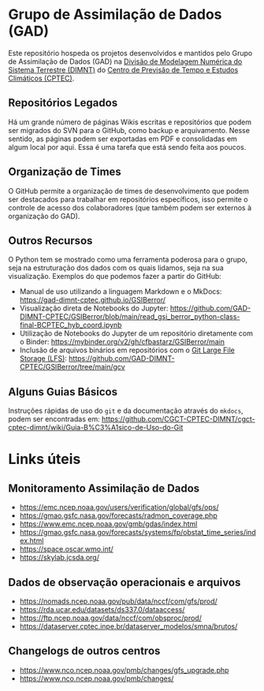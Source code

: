 # Grupo de Assimilação de Dados (GAD)

Este repositório hospeda os projetos desenvolvidos e mantidos pelo Grupo de Assimilação de Dados (GAD) na [Divisão de Modelagem Numérica do Sistema Terrestre (DIMNT)](https://www3.cptec.inpe.br/dimnt/) do [Centro de Previsão de Tempo e Estudos Climáticos (CPTEC)](https://www.cptec.inpe.br/).

## Repositórios Legados

Há um grande número de páginas Wikis escritas e repositórios que podem ser migrados do SVN para o GitHub, como backup e arquivamento. Nesse sentido, as páginas podem ser exportadas em PDF e consolidadas em algum local por aqui. Essa é uma tarefa que está sendo feita aos poucos.

## Organização de Times

O GitHub permite a organização de times de desenvolvimento que podem ser destacados para trabalhar em repositórios específicos, isso permite o controle de acesso dos colaboradores (que também podem ser externos à organização do GAD).

## Outros Recursos

O Python tem se mostrado como uma ferramenta poderosa para o grupo, seja na estruturação dos dados com os quais lidamos, seja na sua visualização. Exemplos do que podemos fazer a partir do GitHub:

* Manual de uso utilizando a linguagem Markdown e o MkDocs: https://gad-dimnt-cptec.github.io/GSIBerror/
* Visualização direta de Notebooks do Jupyter: https://github.com/GAD-DIMNT-CPTEC/GSIBerror/blob/main/read_gsi_berror_python-class-final-BCPTEC_hyb_coord.ipynb
* Utilização de Notebooks do Jupyter de um repositório diretamente com o Binder: https://mybinder.org/v2/gh/cfbastarz/GSIBerror/main
* Inclusão de arquivos binários em repositórios com o [Git Large File Storage (LFS)](https://git-lfs.github.com/): https://github.com/GAD-DIMNT-CPTEC/GSIBerror/tree/main/gcv

## Alguns Guias Básicos

Instruções rápidas de uso do `git` e da documentação através do `mkdocs`, podem ser encontradas em: https://github.com/CGCT-CPTEC-DIMNT/cgct-cptec-dimnt/wiki/Guia-B%C3%A1sico-de-Uso-do-Git

# Links úteis

## Monitoramento Assimilação de Dados

* https://emc.ncep.noaa.gov/users/verification/global/gfs/ops/
* https://gmao.gsfc.nasa.gov/forecasts/radmon_coverage.php
* https://www.emc.ncep.noaa.gov/gmb/gdas/index.html
* https://gmao.gsfc.nasa.gov/forecasts/systems/fp/obstat_time_series/index.html
* https://space.oscar.wmo.int/
* https://skylab.jcsda.org/

## Dados de observação operacionais e arquivos

* https://nomads.ncep.noaa.gov/pub/data/nccf/com/gfs/prod/
* https://rda.ucar.edu/datasets/ds337.0/dataaccess/
* https://ftp.ncep.noaa.gov/data/nccf/com/obsproc/prod/
* https://dataserver.cptec.inpe.br/dataserver_modelos/smna/brutos/

## Changelogs de outros centros

* https://www.nco.ncep.noaa.gov/pmb/changes/gfs_upgrade.php
* https://www.nco.ncep.noaa.gov/pmb/changes/
